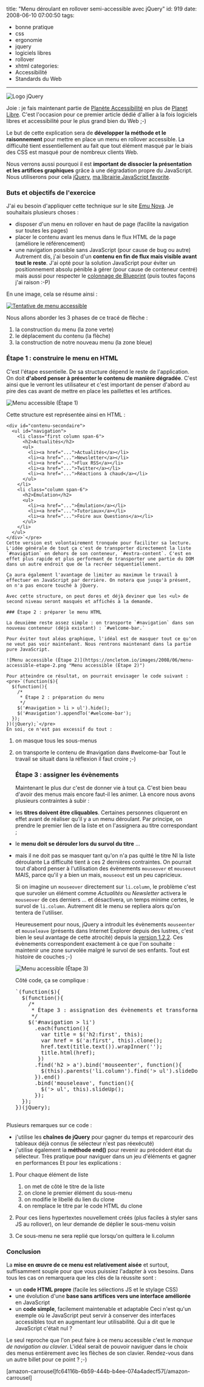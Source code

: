 title: "Menu déroulant en rollover semi-accessible avec jQuery"
id: 919
date: 2008-06-10 07:00:50
tags:
- bonne pratique
- css
- ergonomie
- jquery
- logiciels libres
- rollover
- xhtml
categories:
- Accessibilité
- Standards du Web
---

![Logo jQuery](https://oncletom.io/images/2007/12/jquery-logo.png "Logo jQuery")

Joie : je fais maintenant partie de [Planète Accessibilité](http://planete-accessibilite.com/) en plus de [Planet Libre](http://www.planet-libre.org/). C'est l'occasion pour ce premier article dédié d'allier à la fois logiciels libres et accessibilité pour le plus grand bien du Web ;-)

Le but de cette explication sera de **développer la méthode et le raisonnement** pour mettre en place un menu en rollover accessible. La difficulté tient essentiellement au fait que tout élément masqué par le biais des CSS est masqué pour de nombreux clients Web.

Nous verrons aussi pourquoi il est **important de dissocier la présentation et les artifices graphiques** grâce à une dégradation propre du JavaScript. Nous utiliserons pour cela [jQuery](http://jquery.com), [ma librairie JavaScript favorite](https://oncletom.io/tag/jquery/).
<!--more-->

### Buts et objectifs de l'exercice

J'ai eu besoin d'appliquer cette technique sur le site [Emu Nova](http://www.emunova.net). Je souhaitais plusieurs choses :

*   disposer d'un menu en rollover en haut de page (facilite la navigation sur toutes les pages)
*   placer le contenu avant les menus dans le flux HTML de la page (améliore le référencement)
*   une navigation possible sans JavaScript (pour cause de bug ou autre)
Autrement dis, j'ai besoin d'un **contenu en fin de flux mais visible avant tout le reste**. J'ai opté pour la solution JavaScript pour éviter un positionnement absolu pénible à gérer (pour cause de conteneur centré) mais aussi pour respecter le [colonnage de Blueprint](http://code.google.com/p/blueprintcss/) (puis toutes façons j'ai raison :-P)

En une image, cela se résume ainsi :

[![Tentative de menu accessible](https://oncletom.io/images/2008/06/emunova-menu-accessible-150x300.png "Tentative de menu accessible")](https://oncletom.io/images/2008/06/emunova-menu-accessible.png)

Nous allons aborder les 3 phases de ce tracé de flèche :

1.  la construction du menu (la zone verte)
2.  le déplacement du contenu (la flèche)
3.  la construction de notre nouveau menu (la zone bleue)

### Étape 1 : construire le menu en HTML

C'est l'étape essentielle. De sa structure dépend le reste de l'application. On doit **d'abord penser à présenter le contenu de manière dégradée**. C'est ainsi que le verront les utilisateur et c'est important de penser d'abord au pire des cas avant de mettre en place les paillettes et les artifices.

![Menu accessible (Étape 1)](https://oncletom.io/images/2008/06/menu-accessible-etape-1.png "Menu accessible (Étape 1)")

Cette structure est représentée ainsi en HTML :

    <div id="contenu-secondaire">
      <ul id="navigation">
        <li class="first column span-6">
          <h2>Actualités</h2>
          <ul>
            <li><a href="...">Actualités</a></li>
            <li><a href="...">Newsletter</a></li>
            <li><a href="...">Flux RSS</a></li>
            <li><a href="...">Twitter</a></li>
            <li><a href="...">Réactions à chaud</a></li>
          </ul>
        </li>
        <li class="column span-6">
          <h2>Émulation</h2>
          <ul>
            <li><a href="...">Émulation</a></li>
            <li><a href="...">Tutoriaux</a></li>
            <li><a href="...">Foire aux Questions</a></li>
          </ul>
        </li>
      </ul>
    </div>`</pre>
    Cette version est volontairement tronquée pour faciliter sa lecture.
    L'idée générale de tout ça c'est de transporter directement la liste `#navigation` en dehors de son conteneur, `#extra-content`. C'est en effet plus rapide et plus performant de transporter une partie du DOM dans un autre endroit que de la recréer séquentiellement.

    Ça aura également l'avantage de limiter au maximum le travail à effectuer en JavaScript par derrière. On notera que jusqu'à présent, on n'a pas encore touché à jQuery.

    Avec cette structure, on peut dores et déjà deviner que les <ul> de second niveau seront masqués et affichés à la demande.

    ### Étape 2 : préparer le menu HTML

    La deuxième reste assez simple : on transporte `#navigation` dans son nouveau conteneur (déjà existant) : `#welcome-bar.`

    Pour éviter tout aléas graphique, l'idéal est de masquer tout ce qu'on ne veut pas voir maintenant. Nous rentrons maintenant dans la partie pure JavaScript.

    ![Menu accessible (Étape 2)](https://oncletom.io/images/2008/06/menu-accessible-etape-2.png "Menu accessible (Étape 2)")

    Pour atteindre ce résultat, on pourrait envisager le code suivant :
    <pre>`(function($){
      $(function(){
        /*
         * Étape 2 : préparation du menu
         */
        $('#navigation > li > ul').hide();
        $('#navigation').appendTo('#welcome-bar');
      });
    })(jQuery);`</pre>
    En soi, ce n'est pas excessif du tout :

1.  on masque tous les sous-menus
2.  on transporte le contenu de #navigation dans #welcome-bar
    Tout le travail se situait dans la réflexion il faut croire ;-)

    ### Étape 3 : assigner les évènements

    Maintenant le plus dur c'est de donner vie à tout ça. C'est bien beau d'avoir des menus mais encore faut-il les animer. Là encore nous avons plusieurs contraintes à subir :

*   les **titres doivent être cliquables**. Certaines personnes cliqueront en effet avant de réaliser qu'il y a un menu déroulant. Par principe, on prendre le premier lien de la liste et on l'assignera au titre correspondant ;
*   le **menu doit se dérouler lors du survol du titre** ...
*   mais il ne doit pas se masquer tant qu'on n'a pas quitté le titre NI la liste déroulante
    La difficulté tient à ces 2 dernières contraintes. On pourrait tout d'abord penser à l'utilisation des évènements `mouseover` et `mouseout` MAIS, parce qu'il y a bien un mais, `mouseout` est un peu capricieux.

    Si on imagine un `mouseover` directement sur `li.column`, le problème c'est que survoler un élément comme _Actualités_ ou _Newsletter_ activera le `mouseover` de ces derniers ... et désactivera, un temps minime certes, le survol de `li.column`. Autrement dit le menu se repliera alors qu'on tentera de l'utiliser.

    Heureusement pour nous, jQuery a introduit les évènements `mouseenter` et `mouseleave` (présents dans Internet Explorer depuis des lustres, c'est bien le seul avantage de cette atrocité) depuis la [version 1.2.2](http://docs.jquery.com/Release:jQuery_1.2 "Notes de version de jQuery 1.2.2"). Ces évènements correspondent exactement à ce que l'on souhaite : maintenir une zone survolée malgré le survol de ses enfants.
    Tout est histoire de couches ;-)

    ![Menu accessible (Étape 3)](https://oncletom.io/images/2008/06/menu-accessible-etape-3.png "Menu accessible (Étape 3)")

    Côté code, ça se complique :
    <pre>`(function($){
      $(function(){
        /*
         * Étape 3 : assignation des évènements et transformation
         */
        $('#navigation > li')
          .each(function(){
            var title = $('h2:first', this);
            var href = $('a:first', this).clone();
            href.text(title.text()).wrapInner('<span></span>');
            title.html(href);
           })
          .find('h2 > a').bind('mouseenter', function(){
            $(this).parents('li.column').find('> ul').slideDown('fast');
          }).end()
          .bind('mouseleave', function(){
            $('> ul', this).slideUp();
          });
      });
    })(jQuery);

Plusieurs remarques sur ce code :

*   j'utilise les **chaînes de jQuery** pour gagner du temps et reparcourir des tableaux déjà connus (le sélecteur n'est pas réexécuté)
*   j'utilise également la **méthode end()** pour revenir au précédent état du sélecteur. Très pratique pour naviguer dans un jeu d'éléments et gagner en performances
Et pour les explications :

1.  Pour chaque élément de liste

    1.  on met de côté le titre de la liste
    2.  on clone le premier élément du sous-menu
    3.  on modifie le libellé du lien du clone
    4.  on remplace le titre par le code HTML du clone

2.  Pour ces liens hypertextes nouvellement créés (plus faciles à styler sans JS au rollover), on leur demande de déplier le sous-menu voisin
3.  Ce sous-menu ne sera replié que lorsqu'on quittera le li.column

### Conclusion

La **mise en œuvre de ce menu est relativement aisée** et surtout, suffisamment souple pour que vous puissiez l'adapter à vos besoins.
Dans tous les cas on remarquera que les clés de la réussite sont :

*   un **code HTML propre** (facile les sélections JS et le stylage CSS)
*   une évolution d'une **base sans artifices vers une interface améliorée** en JavaScript
*   un **code simple**, facilement maintenable et adaptable
Ceci n'est qu'un exemple où le JavaScript peut servir à conserver des interfaces accessibles tout en augmentant leur utilisabilité. Qui a dit que le JavaScript c'était nul ?

Le seul reproche que l'on peut faire à ce menu accessible c'est le _manque de navigation au clavier_. L'idéal serait de pouvoir naviguer dans le choix des menus entièrement avec les flèches de son clavier.
Rendez-vous dans un autre billet pour ce point ? ;-)

[amazon-carrousel]fc64116b-6b59-444b-b4ee-074a4adecf57[/amazon-carrousel]